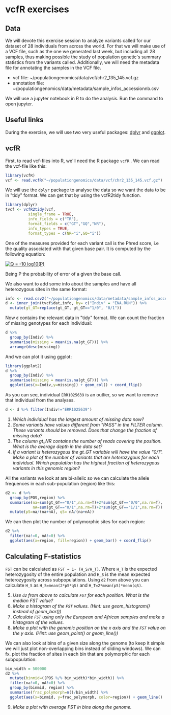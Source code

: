 # vcfR exercises

## Data
We will devote this exercise session to analyze variants called for our dataset of 28 individuals from across the world. For that we will make use of a VCF file, such as the one we generated last week, but including all 28 samples, thus making possible the study of population genetic's summary statistics from the variants called. Additionally, we will need the metadata file for annotating the samples in the VCF file.

- vcf file: ~/populationgenomics/data/vcf/chr2_135_145.vcf.gz
- annotation file: ~/populationgenomics/data/metadata/sample_infos_accessionnb.csv

We will use a jupyter notebook in R to do the analysis. Run the command to open jupyter.

## Useful links
During the exercise, we will use two very useful packages: [dplyr](https://cran.r-project.org/web/packages/dplyr/vignettes/dplyr.html) and [ggplot](https://monashbioinformaticsplatform.github.io/r-more/topics/tidyverse.html).

## vcfR
First, to read vcf-files into R, we'll need the R package `vcfR` . We can read the vcf-file like this:

```r
library(vcfR)
vcf <- read.vcfR("~/populationgenomics/data/vcf/chr2_135_145.vcf.gz")
```

We will use the `dplyr` package to analyse the data so we want the data to be in "tidy" format. We can get that by using the vcfR2tidy function.

```r
library(dplyr)
tvcf <- vcfR2tidy(vcf, 
          single_frame = TRUE,
          info_fields = c("TR"),
          format_fields = c("GT","GQ","NR"),
          info_types = TRUE,
          format_types = c(NR="i",GQ="i"))
```

One of the measures provided for each variant call is the Phred score, i.e the quality associated with that given base pair. It is computed by the following equation:

<a href="https://www.codecogs.com/eqnedit.php?latex=Q&space;=&space;-10&space;log10(P)" target="_blank"><img src="https://latex.codecogs.com/gif.latex?Q&space;=&space;-10&space;log10(P)" title="Q = -10 log10(P)" /></a>

Being P the probability of error of a given the base call.

We also want to add some info about the samples and have all heterozygous sites in the same format:

```r
info <- read.csv2("~/populationgenomics/data/metadata/sample_infos_accessionnb.csv")
d <- inner_join(tvcf$dat,info, by= c("Indiv" = "ENA.RUN")) %>%
  mutate(gt_GT=replace(gt_GT, gt_GT=="1/0", "0/1"))
```

Now `d` contains the relevant data in "tidy" format. We can count the fraction of missing genotypes for each individual:
```r
d %>% 
  group_by(Indiv) %>%
  summarise(missing = mean(is.na(gt_GT))) %>%
  arrange(desc(missing))
```

And we can plot it using ggplot:
```r
library(ggplot2)
d %>% 
  group_by(Indiv) %>%
  summarise(missing = mean(is.na(gt_GT))) %>%
  ggplot(aes(x=Indiv,y=missing)) + geom_col() + coord_flip()
```

As you can see, individual `ERR1025639` is an outlier, so we want to remove that individual from the analyses.
```r
d <- d %>% filter(Indiv!="ERR1025639")
```

1. *Which individual has the largest amount of missing data now?*
2. *Some variants have values different from "PASS" in the FILTER column. These variants should be removed. Does that change the fraction of missing data?*
3. *The column gt_NR contains the number of reads covering the position. What is the average depth in the data set?*
4. *If a variant is heterozygous the gt_GT variable will have the value "0/1". Make a plot of the number of variants that are heterozygous for each individual. Which population has the highest fraction of heterozygous variants in this genomic region?*

All the variants we look at are bi-allelic so we can calculate the allele frequences in each sub-population (region) like this:
```r
d2 <- d %>%
  group_by(POS,region) %>%
  summarise(na=sum(gt_GT=="0/1",na.rm=T)+2*sum(gt_GT=="0/0",na.rm=T),
            nA=sum(gt_GT=="0/1",na.rm=T)+2*sum(gt_GT=="1/1",na.rm=T))  %>%
  mutate(pS=na/(na+nA), qS= nA/(na+nA))
```

We can then plot the number of polymorphic sites for each region:
```r
d2 %>% 
  filter(na!=0, nA!=0) %>%
  ggplot(aes(x=region, fill=region)) + geom_bar() + coord_flip()
```

## Calculating F-statistics

`FST` can be calculated as `FST = 1- (H_S/H_T)`. Where `H_T` is the expected heterozygosity of the entire population and `H_S` is the mean expected heterozygosity across subpopulations.
Using `d2` from above you can calculate `H_S` as `H_S=mean(2*pS*qS)` and `H_T=2*mean(pS)*mean(qS)`.

5. *Use `d2` from above to calculate `FST` for each position. What is the median FST value?*
6. *Make a histogram of the `FST` values. (Hint: use geom_histogram() instead of geom_bar())*
7. *Calculate `FST` using only the European and African samples and make a histogram of the values.*
8. *Make a plot with the genomic position on the x axis and the `FST` value on the y axis. (Hint: use geom_point() or geom_line())*

We can also look at bins of a given size along the genome (to keep it simple we will just plot non-overlapping bins instead of sliding windows). We can fx. plot the fraction of sites in each bin that are polymorphic for each subpopulation:
```r
bin_width = 500000
d2 %>% 
  mutate(binmid=((POS %/% bin_width)*bin_width)) %>%
  filter(na!=0, nA!=0) %>%
  group_by(binmid, region) %>%
  summarise(frac_polymorph=n()/bin_width) %>%
  ggplot(aes(x=binmid, y=frac_polymorph, color=region)) + geom_line()
```

9. *Make a plot with average FST in bins along the genome.*

